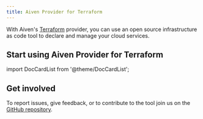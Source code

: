 ```yaml
---
title: Aiven Provider for Terraform
---
```


With Aiven\'s [Terraform](https://www.terraform.io) provider, you can
use an open source infrastructure as code tool to declare and manage
your cloud services.

## Start using Aiven Provider for Terraform

import DocCardList from '@theme/DocCardList';

<DocCardList />

## Get involved

To report issues, give feedback, or to contribute to the tool join us on
the [GitHub
repository](https://github.com/aiven/terraform-provider-aiven).
